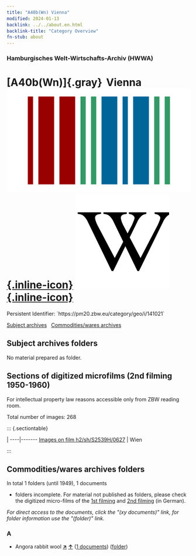 ```yaml
---
title: "A40b(Wn) Vienna"
modified: 2024-01-13
backlink: ../../about.en.html
backlink-title: "Category Overview"
fn-stub: about
---
```


### Hamburgisches Welt-Wirtschafts-Archiv (HWWA)

# [A40b(Wn)]{.gray}&#8201; Vienna &#160; [![Wikidata](/images/Wikidata-logo.svg "Wikidata"){.inline-icon}](http://www.wikidata.org/entity/Q1741) [![Wikipedia](/images/Wikipedia-W.svg "Wikipedia"){.inline-icon}](https://en.wikipedia.org/wiki/Vienna)

<div class="hint">Persistent Identifier: `https://pm20.zbw.eu/category/geo/i/141021`</div>





[Subject archives](#subject-archives-folders) &#160; [Commodities/wares archives](#commoditieswares-archives-folders)




## Subject archives folders








No material prepared as folder.



<a id="filmsections" />

## Sections of digitized microfilms (2nd filming 1950-1960)

<p>For intellectual property law reasons accessible only from ZBW reading room.</p>



<p>Total number of images: 268</p>




::: {.sectiontable}

 | 
----|-------
<a class="btn" href="https://pm20.zbw.eu/film/h2/sh/S2539H/0627" rel="nofollow">Images on film h2/sh/S2539H/0627</a> | Wien


:::














## Commodities/wares archives folders











In total 1 folders (until 1949), 1 documents
- folders incomplete.  For material not published as folders, please check the
digitized micro-films of the [1st filming](/film/h1_wa.de.html) and [2nd
filming](/film/h2_wa.de.html) (in German).

_For direct access to the documents, click the "(xy documents)" link, for folder information use the "(folder)" link._



### A

- Angora rabbit wool [**&nearr;**](../../../ware/i/141972/about.en.html "Angora rabbit wool (xXX all over the world)") [**&uarr;**](../../../ware/about.en.html#PLW05-Wo01 "Ware category system") (<a href="https://pm20.zbw.eu/iiifview/folder/wa/141972,141021" title="about: Angora rabbit wool : Vienna" target="_blank">1 documents</a>) ([folder](../../../../folder/wa/1419xx/141972/1410xx/141021/about.en.html))





